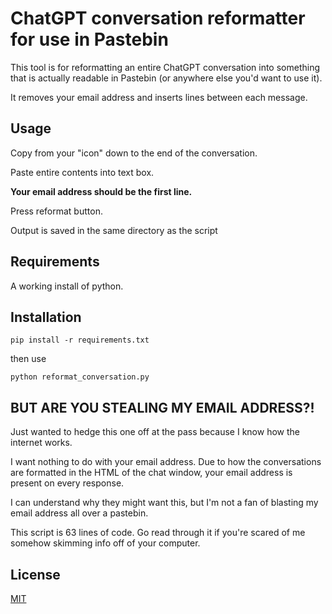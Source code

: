 # ChatGPT conversation reformatter for use in Pastebin

This tool is for reformatting an entire ChatGPT conversation into something that is actually readable in Pastebin (or anywhere else you'd want to use it).

It removes your email address and inserts lines between each message.

## Usage

Copy from your "icon" down to the end of the conversation.

Paste entire contents into text box.

**Your email address should be the first line.**

Press reformat button.

Output is saved in the same directory as the script

## Requirements
A working install of python.

## Installation
```
pip install -r requirements.txt
```
then use 
```
python reformat_conversation.py
```

## BUT ARE YOU STEALING MY EMAIL ADDRESS?!
Just wanted to hedge this one off at the pass because I know how the internet works.

I want nothing to do with your email address. Due to how the conversations are formatted in the HTML of the chat window, your email address is present on every response.

I can understand why they might want this, but I'm not a fan of blasting my email address all over a pastebin.

This script is 63 lines of code. Go read through it if you're scared of me somehow skimming info off of your computer.

## License

[MIT](https://choosealicense.com/licenses/mit/)